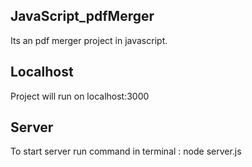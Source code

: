 ## JavaScript_pdfMerger
Its an pdf merger project in javascript.

## Localhost
Project will run on localhost:3000

## Server
To start server run command in terminal : node server.js

